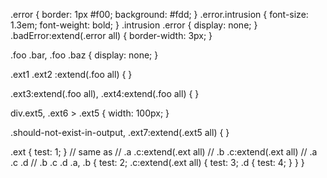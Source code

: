 .error {
  border: 1px #f00;
  background: #fdd;
}
.error.intrusion {
  font-size: 1.3em;
  font-weight: bold;
}
.intrusion .error {
  display: none;
}
.badError:extend(.error all) {
  border-width: 3px;
}

.foo .bar, .foo .baz {
    display: none;
}

.ext1 .ext2
    :extend(.foo all) {
}

.ext3:extend(.foo all),
.ext4:extend(.foo all) {
}

div.ext5,
.ext6 > .ext5 {
    width: 100px;
}

.should-not-exist-in-output,
.ext7:extend(.ext5 all) {
}

.ext {
  test: 1;
}
// same as 
// .a .c:extend(.ext all)
// .b .c:extend(.ext all)
// .a .c .d
// .b .c .d
.a, .b {
  test: 2;
  .c:extend(.ext all) {
    test: 3;
    .d {
      test: 4;
    }
  }
}
